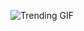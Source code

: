 ![Trending GIF](https://media4.giphy.com/media/v1.Y2lkPThiYjIxNzcyOHV6emo5enl5MnZlYXB0OG90djc3NDE5Y2FqOGFuaG5kc24xNDF4NCZlcD12MV9naWZzX3NlYXJjaCZjdD1n/xUPGcEliCc7bETyfO8/giphy.gif)
